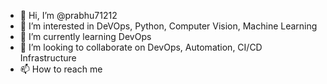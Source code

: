 - 👋 Hi, I’m @prabhu71212
- 👀 I’m interested in DeVOps, Python, Computer Vision, Machine Learning
- 🌱 I’m currently learning DevOps
- 💞️ I’m looking to collaborate on DevOps, Automation, CI/CD Infrastructure
- 📫 How to reach me 

<!---
prabhu71212/prabhu71212 is a ✨ special ✨ repository because its `README.md` (this file) appears on your GitHub profile.
You can click the Preview link to take a look at your changes.
--->
